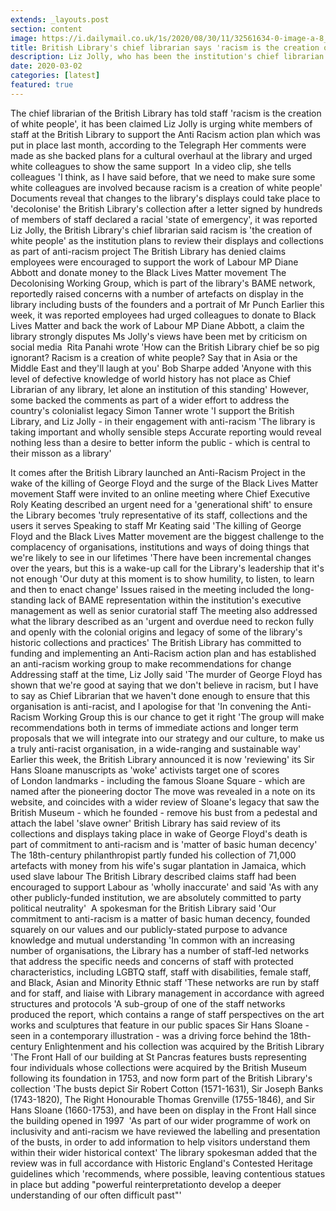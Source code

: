 ```yaml
---
extends: _layouts.post
section: content
image: https://i.dailymail.co.uk/1s/2020/08/30/11/32561634-0-image-a-8_1598783186137.jpg 
title: British Library's chief librarian says 'racism is the creation of white people' 
description: Liz Jolly, who has been the institution's chief librarian since 2018, is urging white members of staff at the British Library to support the Anti Racism action plan as the institution addresses 'colonial origins' 
date: 2020-03-02 
categories: [latest] 
featured: true 
--- 
```

The chief librarian of the British Library has told staff 'racism is the creation of white people', it has been claimed
Liz Jolly is urging white members of staff at the British Library to support the Anti Racism action plan which was put in place last month, according to the Telegraph
Her comments were made as she backed plans for a cultural overhaul at the library and urged white colleagues to show the same support 
In a video clip, she tells colleagues 'I think, as I have said before, that we need to make sure some white colleagues are involved because racism is a creation of white people'
Documents reveal that changes to the library's displays could take place to 'decolonise' the British Library's collection after a letter signed by hundreds of members of staff declared a racial 'state of emergency', it was reported
Liz Jolly, the British Library's chief librarian said racism is 'the creation of white people' as the institution plans to review their displays and collections as part of anti-racism project
The British Library has denied claims employees were encouraged to support the work of Labour MP Diane Abbott and donate money to the Black Lives Matter movement
The Decolonising Working Group, which is part of the library's BAME network, reportedly raised concerns with a number of artefacts on display in the library including busts of the founders and a portrait of Mr Punch
Earlier this week, it was reported employees had urged colleagues to donate to Black Lives Matter and back the work of Labour MP Diane Abbott, a claim the library strongly disputes
Ms Jolly's views have been met by criticism on social media
 Rita Panahi wrote 'How can the British Library chief be so pig ignorant? Racism is a creation of white people? Say that in Asia or the Middle East and they'll laugh at you'
Bob Sharpe added 'Anyone with this level of defective knowledge of world history has not place as Chief Librarian of any library, let alone an institution of this standing'
However, some backed the comments as part of a wider effort to address the country's colonialist legacy
Simon Tanner wrote 'I support the British Library, and Liz Jolly - in their engagement with anti-racism
'The library is taking important and wholly sensible steps Accurate reporting would reveal nothing less than a desire to better inform the public - which is central to their misson as a library'




It comes after the British Library launched an Anti-Racism Project in the wake of the killing of George Floyd and the surge of the Black Lives Matter movement
Staff were invited to an online meeting where Chief Executive Roly Keating described an urgent need for a 'generational shift' to ensure the Library becomes 'truly representative of its staff, collections and the users it serves
Speaking to staff Mr Keating said 'The killing of George Floyd and the Black Lives Matter movement are the biggest challenge to the complacency of organisations, institutions and ways of doing things that we're likely to see in our lifetimes
'There have been incremental changes over the years, but this is a wake-up call for the Library's leadership that it's not enough
'Our duty at this moment is to show humility, to listen, to learn and then to enact change'
Issues raised in the meeting included the long-standing lack of BAME representation within the institution's executive management as well as senior curatorial staff
The meeting also addressed what the library described as an 'urgent and overdue need to reckon fully and openly with the colonial origins and legacy of some of the library's historic collections and practices'
The British Library has committed to funding and implementing an Anti-Racism action plan and has established an anti-racism working group to make recommendations for change
Addressing staff at the time, Liz Jolly said 'The murder of George Floyd has shown that we're good at saying that we don't believe in racism, but I have to say as Chief Librarian that we haven't done enough to ensure that this organisation is anti-racist, and I apologise for that
'In convening the Anti-Racism Working Group this is our chance to get it right
'The group will make recommendations both in terms of immediate actions and longer term proposals that we will integrate into our strategy and our culture, to make us a truly anti-racist organisation, in a wide-ranging and sustainable way'
Earlier this week, the British Library announced it is now 'reviewing' its Sir Hans Sloane manuscripts as 'woke' activists target one of scores of London landmarks - including the famous Sloane Square - which are named after the pioneering doctor
The move was revealed in a note on its website, and coincides with a wider review of Sloane's legacy that saw the British Museum - which he founded - remove his bust from a pedestal and attach the label 'slave owner'
British Library has said review of its collections and displays taking place in wake of George Floyd's death is part of commitment to anti-racism and is 'matter of basic human decency'
The 18th-century philanthropist partly funded his collection of 71,000 artefacts with money from his wife's sugar plantation in Jamaica, which used slave labour
The British Library described claims staff had been encouraged to support Labour as 'wholly inaccurate' and said 'As with any other publicly-funded institution, we are absolutely committed to party political neutrality' 
A spokesman for the British Library said 'Our commitment to anti-racism is a matter of basic human decency, founded squarely on our values and our publicly-stated purpose to advance knowledge and mutual understanding
'In common with an increasing number of organisations, the Library has a number of staff-led networks that address the specific needs and concerns of staff with protected characteristics, including LGBTQ staff, staff with disabilities, female staff, and Black, Asian and Minority Ethnic staff
'These networks are run by staff and for staff, and liaise with Library management in accordance with agreed structures and protocols
'A sub-group of one of the staff networks produced the report, which contains a range of staff perspectives on the art works and sculptures that feature in our public spaces
Sir Hans Sloane - seen in a contemporary illustration - was a driving force behind the 18th-century Enlightenment and his collection was acquired by the British Library
'The Front Hall of our building at St Pancras features busts representing four individuals whose collections were acquired by the British Museum following its foundation in 1753, and now form part of the British Library's collection
'The busts depict Sir Robert Cotton (1571-1631), Sir Joseph Banks (1743-1820), The Right Honourable Thomas Grenville (1755-1846), and Sir Hans Sloane (1660-1753), and have been on display in the Front Hall since the building opened in 1997 
'As part of our wider programme of work on inclusivity and anti-racism we have reviewed the labelling and presentation of the busts, in order to add information to help visitors understand them within their wider historical context'
The library spokesman added that the review was in full accordance with Historic England's Contested Heritage guidelines which 'recommends, where possible, leaving contentious statues in place but adding "powerful reinterpretationto develop a deeper understanding of our often difficult past"'